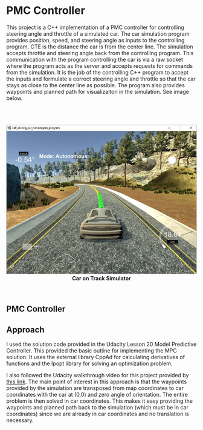 
# PMC Controller

This project is a C++ implementation of a PMC controller for controlling steering angle and throttle of a simulated car.  The car simulation program provides position, speed, and steering angle as inputs to the controlling program.  CTE is the distance the car is from the center line.  The simulation accepts throttle and steering angle back from the controlling program.  This communication with the program controlling the car is via a raw socket where the program acts as the server and accepts requests for commands from the simulation.  It is the job of the controlling C++ program to accept the inputs and formulate a correct steering angle and throttle so that the car stays as close to the center line as possible.  The program also provides waypoints and planned path for visualizaiton in the simulation.  See image below.


<br /><br />
<p align="center">
<img src="https://github.com/TheOnceAndFutureSmalltalker/mpc_project/blob/master/img/simulator.JPG" width="802px" /><br /><b>Car on Track Simulator</b></p>
<br />

## PMC Controller

## Approach

I used the solution code provided in the Udacity Lesson 20 Model Predictive Controller.  This provided the basic outline for implementing the MPC solution.  It uses the external library CppAd for calculating derivatives of functions and the Ipopt library for solving an optimization problem.  


I also followed the Udacity walkthrough video for this project provided by <a href="https://youtu.be/bOQuhpz3YfU?list=PLAwxTw4SYaPnfR7TzRZN-uxlxGbqxhtm2">this link</a>.  The main point of interest in this approach is that the waypoints provided by the simulation are transposed from map coordinates to car coordinates with the car at (0,0) and zero angle of orientation.  The entire problem is then solved in car coordinates.  This makes it easy providing the waypoints and planned path back to the simulation (which must be in car coordinates) since we are already in car coordinates and no translation is necessary.  
